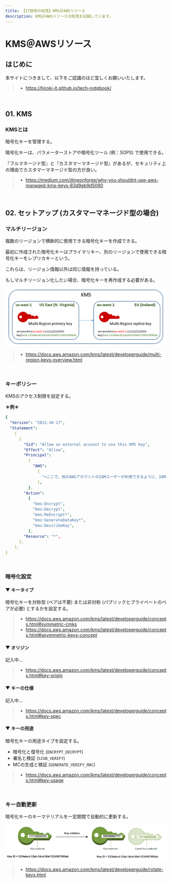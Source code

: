 ```yaml
---
title: 【IT技術の知見】KMS＠AWSリソース
description: KMS＠AWSリソースの知見を記録しています。
---
```


# KMS＠AWSリソース

## はじめに

本サイトにつきまして、以下をご認識のほど宜しくお願いいたします。

> - https://hiroki-it.github.io/tech-notebook/

<br>

## 01. KMS

### KMSとは

暗号化キーを管理する。

暗号化キーは、パラメーターストアや暗号化ツール (例：SOPS) で使用できる。

『フルマネージド型』と『カスタマーマネージド型』があるが、セキュリティ上の理由でカスタマーマネージド型の方が良い。

> - https://medium.com/@neonforge/why-you-shouldnt-use-aws-managed-kms-keys-83d9eb9d5090

<br>

## 02. セットアップ (カスタマーマネージド型の場合)

### マルチリージョン

複数のリージョンで横断的に使用できる暗号化キーを作成できる。

最初に作成された暗号化キーはプライマリキー、別のリージョンで使用できる暗号化キーをレプリカキーという。

これらは、リージョン情報以外は同じ情報を持っている。

もしマルチリージョン化したい場合、暗号化キーを再作成する必要がある。

![kms_multi-region.png](https://raw.githubusercontent.com/hiroki-it/tech-notebook-images/master/images/kms_multi-region.png)

> - https://docs.aws.amazon.com/kms/latest/developerguide/multi-region-keys-overview.html

<br>

### キーポリシー

KMSのアクセス制限を設定する。

**＊例＊**

```yaml
{
  "Version": "2012-10-17",
  "Statement":
    [
      {
        "Sid": "Allow an external account to use this KMS key",
        "Effect": "Allow",
        "Principal":
          {
            "AWS":
              [
                "<ここで、他のAWSアカウントのIAMユーザーが利用できるように、IAMユーザーやIAMロールのARNを設定する>",
              ],
          },
        "Action":
          [
            "kms:Encrypt",
            "kms:Decrypt",
            "kms:ReEncrypt*",
            "kms:GenerateDataKey*",
            "kms:DescribeKey",
          ],
        "Resource": "*",
      },
    ],
}
```

<br>

### 暗号化設定

#### ▼ キータイプ

暗号化キーを対称型 (ペアは不要) または非対称 (パブリックとプライベートのペアが必要) とするかを設定する。

> - https://docs.aws.amazon.com/kms/latest/developerguide/concepts.html#symmetric-cmks
> - https://docs.aws.amazon.com/kms/latest/developerguide/concepts.html#asymmetric-keys-concept

#### ▼ オリジン

記入中...

> - https://docs.aws.amazon.com/kms/latest/developerguide/concepts.html#key-origin

#### ▼ キーの仕様

記入中...

> - https://docs.aws.amazon.com/kms/latest/developerguide/concepts.html#key-spec

#### ▼ キーの用途

暗号化キーの用途タイプを設定する。

- 暗号化と復号化 (`ENCRYPT_DECRYPT`)
- 署名と検証 (`SIGN_VERIFY`)
- MCの生成と検証 (`GENERATE_VERIFY_MAC`)

> - https://docs.aws.amazon.com/kms/latest/developerguide/concepts.html#key-usage

<br>

### キー自動更新

暗号化キーのキーマテリアルを一定期間で自動的に更新する。

![kms_key_rotation.png](https://raw.githubusercontent.com/hiroki-it/tech-notebook-images/master/images/kms_key_rotation.png)

> - https://docs.aws.amazon.com/kms/latest/developerguide/rotate-keys.html

<br>
